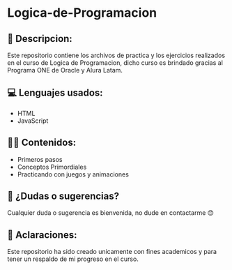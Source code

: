 # Logica-de-Programacion

## 📝 Descripcion: 

<p> Este repositorio contiene los archivos de practica y los ejercicios realizados en el curso de Logica de Programacion, dicho curso es brindado gracias al Programa ONE de Oracle y Alura Latam. </p>


## 💻 Lenguajes usados:

- HTML
- JavaScript


## 👨‍🏫 Contenidos:
- Primeros pasos
- Conceptos Primordiales
- Practicando con juegos y animaciones


## 🤔 ¿Dudas o sugerencias?

<p> Cualquier duda o sugerencia es bienvenida, no dude en contactarme 😊 </p>


## 🧐 Aclaraciones:

<p> Este repositorio ha sido creado unicamente con fines academicos y para tener un respaldo de mi progreso en el curso. </p>
